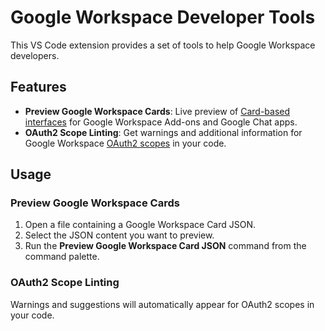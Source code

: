 # Google Workspace Developer Tools

This VS Code extension provides a set of tools to help Google Workspace developers.

## Features

- **Preview Google Workspace Cards**: Live preview of [Card-based interfaces](https://developers.google.com/workspace/add-ons/concepts/card-interfaces) for Google Workspace Add-ons and Google Chat apps.
- **OAuth2 Scope Linting**: Get warnings and additional information for Google Workspace [OAuth2 scopes](https://developers.google.com/identity/protocols/oauth2/scopes) in your code.

## Usage

### Preview Google Workspace Cards

1. Open a file containing a Google Workspace Card JSON.
2. Select the JSON content you want to preview.
3. Run the **Preview Google Workspace Card JSON** command from the command palette.

### OAuth2 Scope Linting

Warnings and suggestions will automatically appear for OAuth2 scopes in your code.
